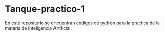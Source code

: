 # Tanque-practico-1
En este repositorio se encuentran codigos de python para la practica de la materia de Inteligencia Artificial.
